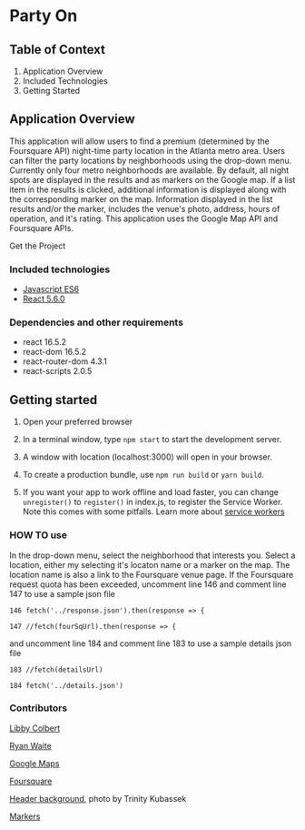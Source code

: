# Party On

## Table of Context

1. Application Overview
2. Included Technologies
3. Getting Started

## Application Overview

This application will allow users to find a premium (determined by the Foursquare API) night-time party location in the Atlanta metro area.  Users can filter the party locations by neighborhoods using the drop-down menu.  Currently only four metro neighborhoods are available. By default, all night spots are displayed in the results and as markers on the Google map. If a list item in the results is clicked, additional information is displayed along with the corresponding marker on the map. Information displayed in the list results and/or the marker, includes the venue's photo, address, hours of operation, and it's rating. This application uses the Google Map API and Foursquare APIs.

Get the Project

### Included technologies

* [Javascript ES6](http://www.ecma-international.org/ecma-262/6.0/)
* [React 5.6.0](https://reactjs.org/)

### Dependencies and other requirements

* react 16.5.2
* react-dom 16.5.2
* react-router-dom 4.3.1
* react-scripts 2.0.5

## Getting started

1. Open your preferred browser

2. In a terminal window, type ```npm start``` to start the development server.

3. A window with location (localhost:3000) will open in your browser.

4. To create a production bundle, use `npm run build` or `yarn build`.

5. If you want your app to work offline and load faster, you can change ```unregister()``` to ```register()``` in index.js, to register the Service Worker. Note this comes with some pitfalls. Learn more about [service workers](http://bit.ly/CRA-PWA)

### HOW TO use

In the drop-down menu, select the neighborhood that interests you. Select a location, either my selecting it's locaton name or a marker on the map.  The location name is also a link to the Foursquare venue page. If the Foursquare request quota has been exceeded, uncomment line 146 and comment line 147 to use a sample json file

```146 fetch('../response.json').then(response => {```

```147 //fetch(fourSqUrl).then(response => {```

and uncomment line 184 and comment line 183 to use a sample details json file

```183 //fetch(detailsUrl)```

```184 fetch('../details.json')```


### Contributors

[Libby Colbert](https://github.com/L-Colbert)

[Ryan Waite](https://github.com/ryanwaite28/script-store/tree/master/js)

[Google Maps](https://cloud.google.com/maps-platform/)

[Foursquare](https://developer.foursquare.com/)

[Header background](https://stocksnap.io/photo/54M8Z4V4JG), photo by Trinity Kubassek

[Markers](https://sites.google.com/site/gmapsdevelopment/)

